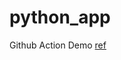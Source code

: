 # python_app
Github Action Demo
[ref](https://circleci.com/blog/setting-up-continuous-integration-with-github/)
